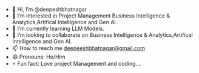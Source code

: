 - 👋 Hi, I’m @deepeshbhatnagar
- 👀 I’m interested in Project Management Business Intelligence & Analytics,Artifical Intelligence and Gen AI.
- 🌱 I’m currently learning LLM Models.
- 💞️ I’m looking to collaborate on Business Intelligence & Analytics,Artifical Intelligence and Gen AI.
- 📫 How to reach me deepeeshbhatnagar@gmail.com
- 😄 Pronouns: He/Him
- ⚡ Fun fact: Love project Management and coding....

<!---
deepeshbhatnagar/deepeshbhatnagar is a ✨ special ✨ repository because its `README.md` (this file) appears on your GitHub profile.
You can click the Preview link to take a look at your changes.
--->
